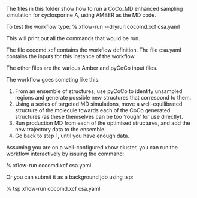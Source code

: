 The files in this folder show how to run a CoCo_MD enhanced sampling simulation
for cyclosporine A, using AMBER as the MD code.

To test the workflow type:
% xflow-run --dryrun cocomd.xcf csa.yaml

This will print out all the commands that would be run.

The file cocomd.xcf contains the workflow definition.
The file csa.yaml contains the inputs for this instance of the workflow.

The other files are the various Amber and pyCoCo input files.

The workflow goes someting like this:

1. From an ensemble of structures, use pyCoCo to identify unsampled regions
   and generate possible new structures that correspond to them.
2. Using a series of targeted MD simulations, move a well-equilibrated
   structure of the molecule towards each of the CoCo generated structures (as
   these themselves can be too 'rough' for use directly).
3. Run production MD from each of the optimised structures, and add the new
   trajectory data to the ensemble.
4. Go back to step 1, until you have enough data.


Assuming you are on a well-configured xbow cluster, you can run the
workflow interactively by issuing the command:

% xflow-run cocomd.xcf csa.yaml

Or you can submit it as a background job using tsp:

% tsp xflow-run cocomd.xcf csa.yaml


